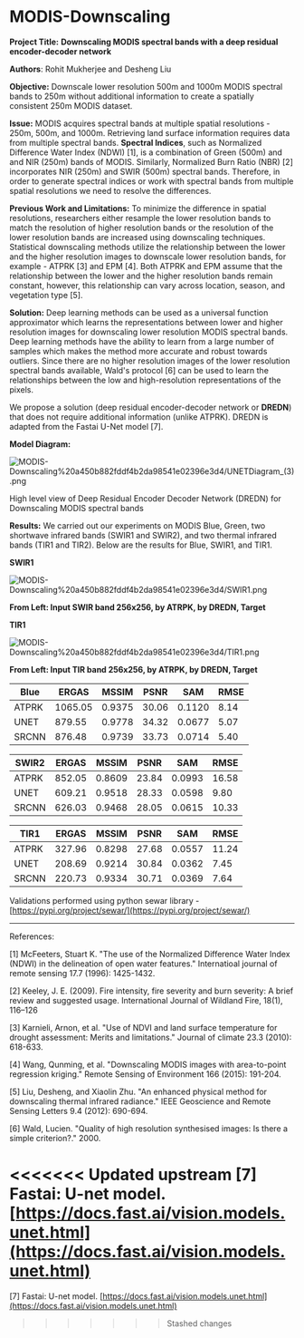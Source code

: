 # MODIS-Downscaling

**Project Title:** **Downscaling MODIS spectral bands with a deep residual encoder-decoder network**

**Authors**: Rohit Mukherjee and Desheng Liu

**Objective:** Downscale lower resolution 500m and 1000m MODIS spectral bands to 250m without additional information to create a spatially consistent 250m MODIS dataset.

**Issue:** MODIS acquires spectral bands at multiple spatial resolutions - 250m, 500m, and 1000m. Retrieving land surface information requires data from multiple spectral bands. **Spectral Indices**, such as Normalized Difference Water Index (NDWI) [1], is a combination of Green (500m) and and NIR (250m) bands of MODIS. Similarly, Normalized Burn Ratio (NBR) [2] incorporates NIR (250m) and SWIR (500m) spectral bands. Therefore, in order to generate spectral indices or work with spectral bands from multiple spatial resolutions we need to resolve the differences.

**Previous Work and Limitations:** To minimize the difference in spatial resolutions, researchers either resample the lower resolution bands to match the resolution of higher resolution bands or the resolution of the lower resolution bands are increased using downscaling techniques. Statistical downscaling methods utilize the relationship between the lower and the higher resolution images to downscale lower resolution bands, for example - ATPRK [3] and EPM [4]. Both ATPRK and EPM assume that the relationship between the lower and the higher resolution bands remain constant, however, this relationship can vary across location, season, and vegetation type [5].

**Solution:** Deep learning methods can be used as a universal function approximator which learns the representations between lower and higher resolution images for downscaling lower resolution MODIS spectral bands. Deep learning methods have the ability to learn from a large number of samples which makes the method more accurate and robust towards outliers. Since there are no higher resolution images of the lower resolution spectral bands available, Wald's protocol [6] can be used to learn the relationships between the low and high-resolution representations of the pixels.

We propose a solution (deep residual encoder-decoder network or **DREDN**) that does not require additional information (unlike ATPRK). DREDN is adapted from the Fastai U-Net model [7]. 

**Model Diagram:**

![MODIS-Downscaling%20a450b882fddf4b2da98541e02396e3d4/UNETDiagram_(3).png](https://github.com/Rohit18/MODIS-Downscaling/blob/main/Images/DREDN-modeldiagram.png)

High level view of Deep Residual Encoder Decoder Network (DREDN) for Downscaling MODIS spectral bands

**Results:**  We carried out our experiments on MODIS Blue, Green, two shortwave infrared bands (SWIR1 and SWIR2), and two thermal infrared bands (TIR1 and TIR2). Below are the results for Blue, SWIR1, and TIR1.

**SWIR1**

![MODIS-Downscaling%20a450b882fddf4b2da98541e02396e3d4/SWIR1.png](https://github.com/Rohit18/MODIS-Downscaling/blob/main/Images/SWIR1.png)

**From Left: Input SWIR band 256x256, by ATRPK, by DREDN, Target**

**TIR1**

![MODIS-Downscaling%20a450b882fddf4b2da98541e02396e3d4/TIR1.png](https://github.com/Rohit18/MODIS-Downscaling/blob/main/Images/TIR1.png)

**From Left: Input TIR band 256x256, by ATRPK, by DREDN, Target**


|     Blue     |     ERGAS      |     MSSIM     |     PSNR     |     SAM       |     RMSE    |
|--------------|----------------|---------------|--------------|---------------|-------------|
|     ATPRK    |     1065.05    |     0.9375    |     30.06    |     0.1120    |     8.14    |
|     UNET     |     879.55     |     0.9778    |     34.32    |     0.0677    |     5.07    |
|     SRCNN    |     876.48     |     0.9739    |     33.73    |     0.0714    |     5.40    |


|     SWIR2    |     ERGAS     |     MSSIM     |     PSNR     |     SAM       |     RMSE     |
|--------------|---------------|---------------|--------------|---------------|--------------|
|     ATPRK    |     852.05    |     0.8609    |     23.84    |     0.0993    |     16.58    |
|     UNET     |     609.21    |     0.9518    |     28.33    |     0.0598    |     9.80     |
|     SRCNN    |     626.03    |     0.9468    |     28.05    |     0.0615    |     10.33    |


|     TIR1     |     ERGAS     |     MSSIM     |     PSNR     |     SAM       |     RMSE     |
|--------------|---------------|---------------|--------------|---------------|--------------|
|     ATPRK    |     327.96    |     0.8298    |     27.68    |     0.0557    |     11.24    |
|     UNET     |     208.69    |     0.9214    |     30.84    |     0.0362    |     7.45     |
|     SRCNN    |     220.73    |     0.9334    |     30.71    |     0.0369    |     7.64     |

Validations performed using python sewar library - [https://pypi.org/project/sewar/](https://pypi.org/project/sewar/)

---

References:

[1] McFeeters, Stuart K. "The use of the Normalized Difference Water Index (NDWI) in the delineation of open water features." Internatioal journal of remote sensing 17.7 (1996): 1425-1432.

[2] Keeley, J. E. (2009). Fire intensity, fire severity and burn severity: A brief review and suggested usage. International Journal of Wildland Fire, 18(1), 116–126

[3] Karnieli, Arnon, et al. "Use of NDVI and land surface temperature for drought assessment: Merits and limitations." Journal of climate 23.3 (2010): 618-633.

[4] Wang, Qunming, et al. "Downscaling MODIS images with area-to-point regression kriging." Remote Sensing of Environment 166 (2015): 191-204.

[5] Liu, Desheng, and Xiaolin Zhu. "An enhanced physical method for downscaling thermal infrared radiance." IEEE Geoscience and Remote Sensing Letters 9.4 (2012): 690-694.

[6] Wald, Lucien. "Quality of high resolution synthesised images: Is there a simple criterion?." 2000.

<<<<<<< Updated upstream
[7] Fastai: U-net model. [https://docs.fast.ai/vision.models.unet.html](https://docs.fast.ai/vision.models.unet.html)
=======
[7] Fastai: U-net model. [https://docs.fast.ai/vision.models.unet.html](https://docs.fast.ai/vision.models.unet.html)
>>>>>>> Stashed changes
